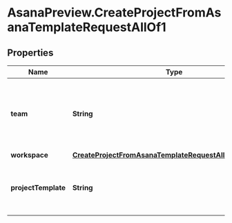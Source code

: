 # AsanaPreview.CreateProjectFromAsanaTemplateRequestAllOf1

## Properties

Name | Type | Description | Notes
------------ | ------------- | ------------- | -------------
**team** | **String** | *Create-only*. The team that this project is shared with. This field only exists for projects in organizations. | [optional] 
**workspace** | [**CreateProjectFromAsanaTemplateRequestAllOf1Workspace**](CreateProjectFromAsanaTemplateRequestAllOf1Workspace.md) |  | [optional] 
**projectTemplate** | **String** | The string ID of the Asana-created template to create the project from. | [optional] 


